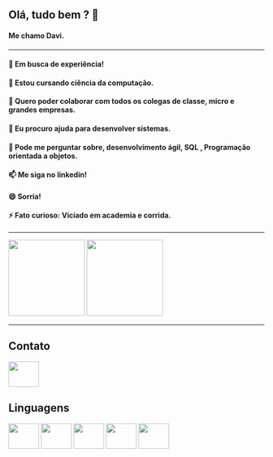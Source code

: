 ## Olá, tudo bem ? 👋

#### Me chamo Davi.

---

#### 🔭 Em busca de experiência!
#### 🌱 Estou cursando ciência da computação.
#### 👯 Quero poder colaborar com todos os colegas de classe, micro e grandes empresas.
#### 🤔 Eu procuro ajuda para desenvolver sistemas.
#### 💬 Pode me perguntar sobre, desenvolvimento ágil, SQL , Programação orientada a objetos.
#### 📫 Me siga no linkedin!
#### 😄 Sorria!
#### ⚡ Fato curioso: Viciado em academia e corrida.

---

<div>
<img height = "150em" src ="https://github-readme-stats.vercel.app/api?username=DAVItenori&show_icons=true&theme=radical">

<img height= "150em" src = "https://github-readme-stats.vercel.app/api/top-langs/?username=DAVItenori&layout=compact)](https://github.com/anuraghazra/github-readme-stats">

</div>

---

## Contato

<div>

<a href= "https://www.linkedin.com/in/davitenorio/">
<img src = "https://cdn.jsdelivr.net/gh/devicons/devicon/icons/linkedin/linkedin-original-wordmark.svg"aligh="center" height="50" width="60">

</a>
</div>

## Linguagens

<div>
<img src = "https://cdn.jsdelivr.net/gh/devicons/devicon/icons/python/python-original-wordmark.svg"aligh="center" height="50" width="60">
<img src = "https://cdn.jsdelivr.net/gh/devicons/devicon/icons/csharp/csharp-original.svg"aligh="center" height="50" width="60">
<img src = "https://cdn.jsdelivr.net/gh/devicons/devicon/icons/dotnetcore/dotnetcore-original.svg"aligh="center" height="50" width="60">
<img src = "https://cdn.jsdelivr.net/gh/devicons/devicon/icons/oracle/oracle-original.svg"aligh="center" height="50" width="60">
<img src = "https://cdn.jsdelivr.net/gh/devicons/devicon/icons/mysql/mysql-original-wordmark.svg"aligh="center" height="50" width="60">

</div>
